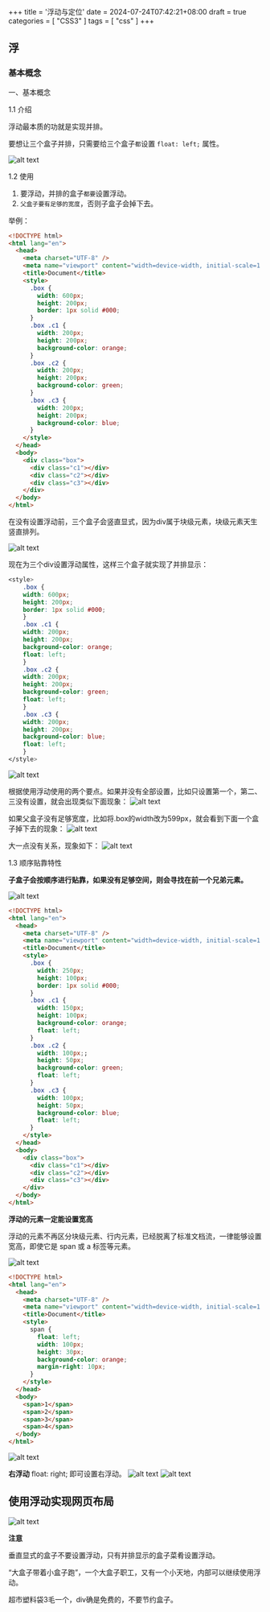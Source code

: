 +++
title = '浮动与定位'
date = 2024-07-24T07:42:21+08:00
draft = true
categories = [ "CSS3" ]
tags = [ "css" ]
+++

##  浮

### 基本概念

一、基本概念

1.1 介绍

浮动最本质的功就是实现并排。

要想让三个盒子并排，只需要给三个盒子`都`设置 `float: left;` 属性。

![alt text](image-7.png)

1.2 使用

1. 要浮动，并排的盒子`都要`设置浮动。
2. `父盒子要有足够的宽度`，否则子盒子会掉下去。

举例：
```html
<!DOCTYPE html>
<html lang="en">
  <head>
    <meta charset="UTF-8" />
    <meta name="viewport" content="width=device-width, initial-scale=1.0" />
    <title>Document</title>
    <style>
      .box {
        width: 600px;
        height: 200px;
        border: 1px solid #000;
      }
      .box .c1 {
        width: 200px;
        height: 200px;
        background-color: orange;
      }
      .box .c2 {
        width: 200px;
        height: 200px;
        background-color: green;
      }
      .box .c3 {
        width: 200px;
        height: 200px;
        background-color: blue;
      }
    </style>
  </head>
  <body>
    <div class="box">
      <div class="c1"></div>
      <div class="c2"></div>
      <div class="c3"></div>
    </div>
  </body>
</html>
```

在没有设置浮动前，三个盒子会竖直显式，因为div属于块级元素，块级元素天生竖直排列。

![alt text](image-11.png)


现在为三个div设置浮动属性，这样三个盒子就实现了并排显示：
```css
<style>
    .box {
    width: 600px;
    height: 200px;
    border: 1px solid #000;
    }
    .box .c1 {
    width: 200px;
    height: 200px;
    background-color: orange;
    float: left;
    }
    .box .c2 {
    width: 200px;
    height: 200px;
    background-color: green;
    float: left;
    }
    .box .c3 {
    width: 200px;
    height: 200px;
    background-color: blue;
    float: left;
    }
</style>
```
![alt text](image-12.png)

根据使用浮动使用的两个要点。如果并没有全部设置，比如只设置第一个，第二、三没有设置，就会出现类似下面现象：
![alt text](image-13.png)

如果父盒子没有足够宽度，比如将.box的width改为599px，就会看到下面一个盒子掉下去的现象：
![alt text](image-14.png)

大一点没有关系，现象如下：
![alt text](image-15.png)


1.3 顺序贴靠特性

**子盒子会按顺序进行贴靠，如果没有足够空间，则会寻找在前一个兄弟元素。**

![alt text](image-8.png)

```html
<!DOCTYPE html>
<html lang="en">
  <head>
    <meta charset="UTF-8" />
    <meta name="viewport" content="width=device-width, initial-scale=1.0" />
    <title>Document</title>
    <style>
      .box {
        width: 250px;
        height: 100px;
        border: 1px solid #000;
      }
      .box .c1 {
        width: 150px;
        height: 100px;
        background-color: orange;
        float: left;
      }
      .box .c2 {
        width: 100px;;
        height: 50px;
        background-color: green;
        float: left;
      }
      .box .c3 {
        width: 100px;
        height: 50px;
        background-color: blue;
        float: left;
      }
    </style>
  </head>
  <body>
    <div class="box">
      <div class="c1"></div>
      <div class="c2"></div>
      <div class="c3"></div>
    </div>
  </body>
</html>

```

**浮动的元素一定能设置宽高**

浮动的元素不再区分块级元素、行内元素，已经脱离了标准文档流，一律能够设置宽高，即使它是 span 或 a 标签等元素。

![alt text](image-9.png)

```html
<!DOCTYPE html>
<html lang="en">
  <head>
    <meta charset="UTF-8" />
    <meta name="viewport" content="width=device-width, initial-scale=1.0" />
    <title>Document</title>
    <style>
      span {
        float: left;
        width: 100px;
        height: 30px;
        background-color: orange;
        margin-right: 10px;
      }
    </style>
  </head>
  <body>
    <span>1</span>
    <span>2</span>
    <span>3</span>
    <span>4</span>
  </body>
</html>
```
![alt text](image-16.png)

**右浮动**
float: right; 即可设置右浮动。
![alt text](image-10.png)
![alt text](image-17.png)

## 使用浮动实现网页布局

![alt text](image-18.png)

**注意**

垂直显式的盒子不要设置浮动，只有并排显示的盒子菜肴设置浮动。

“大盒子带着小盒子跑”，一个大盒子职工，又有一个小天地，内部可以继续使用浮动。

超市塑料袋3毛一个，div确是免费的，不要节约盒子。